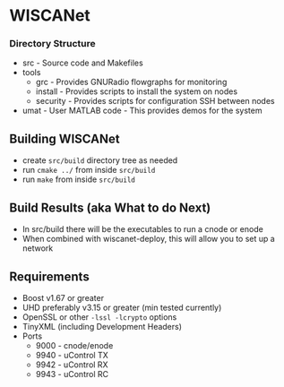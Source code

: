 # WISCANet

### Directory Structure

- src - Source code and Makefiles
- tools
  - grc - Provides GNURadio flowgraphs for monitoring
  - install - Provides scripts to install the system on nodes
  - security - Provides scripts for configuration SSH between nodes
- umat - User MATLAB code - This provides demos for the system

## Building WISCANet

- create `src/build` directory tree as needed
- run `cmake ../` from inside `src/build`
- run `make` from inside `src/build`

## Build Results (aka What to do Next)

- In src/build there will be the executables to run a cnode or enode
- When combined with wiscanet-deploy, this will allow you to set up a network

## Requirements

- Boost v1.67 or greater
- UHD preferably v3.15 or greater (min tested currently)
- OpenSSL or other `-lssl -lcrypto` options
- TinyXML (including Development Headers)
- Ports
  - 9000 - cnode/enode
  - 9940 - uControl TX
  - 9942 - uControl RX
  - 9943 - uControl RC
